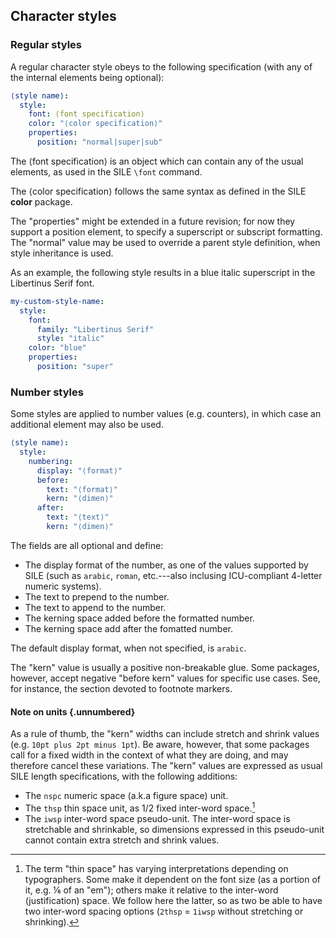## Character styles

### Regular styles

A regular character style obeys to the following specification
(with any of the internal elements being optional):

```yaml
⟨style name⟩:
  style:
    font: ⟨font specification⟩
    color: "⟨color specification⟩"
    properties:
      position: "normal|super|sub"
```

The ⟨font specification⟩ is an object which can contain any of the usual elements, as
used in the SILE `\font` command.

The ⟨color specification⟩ follows the same syntax as defined in the SILE **color** package.

The "properties" might be extended in a future revision; for now they support a position
element, to specify a superscript or subscript formatting. The "normal" value may be used
to override a parent style definition, when style inheritance is used.

As an example, the following style results in a blue italic superscript in the Libertinus
Serif font.

```yaml
my-custom-style-name:
  style:
    font:
      family: "Libertinus Serif"
      style: "italic"
    color: "blue"
    properties:
      position: "super"
```

### Number styles

Some styles are applied to number values (e.g. counters), in which case
an additional element may also be used.

```yaml
⟨style name⟩:
  style:
    numbering:
      display: "⟨format⟩"
      before:
        text: "⟨format⟩"
        kern: "⟨dimen⟩"
      after:
        text: "⟨text⟩"
        kern: "⟨dimen⟩"
```

The fields are all optional and define:

 - The display format of the number, as one of the values supported by SILE
   (such as `arabic`, `roman`, etc.---also inclusing ICU-compliant 4-letter
   numeric systems).
 - The text to prepend to the number.
 - The text to append to the number.
 - The kerning space added before the formatted number.
 - The kerning space add after the fomatted number.

The default display format, when not specified, is `arabic`.

The "kern" value is usually a positive non-breakable glue.
Some packages, however, accept negative "before kern" values for specific
use cases.
See, for instance, the section devoted to footnote markers.

#### Note on units {.unnumbered}

As a rule of thumb, the "kern" widths can include stretch and shrink
values (e.g. `10pt plus 2pt minus 1pt`). Be aware, however, that
some packages call for a fixed width in the context of what they
are doing, and may therefore cancel these variations.
The "kern" values are expressed as usual SILE length specifications,
with the following additions:

 - The `nspc` numeric space (a.k.a figure space) unit.
 - The `thsp` thin space unit, as 1/2 fixed inter-word space.[^character-thsp]
 - The `iwsp` inter-word space pseudo-unit.
   The inter-word space is stretchable and shrinkable, so dimensions expressed
   in this pseudo-unit cannot contain extra stretch and shrink values.

[^character-thsp]: The term "thin space" has varying interpretations
depending on typographers. Some make it dependent on the font size (as a
portion of it, e.g. ⅙ of an "em"); others make it relative to the
inter-word (justification) space. We follow here the latter, so as two
be able to have two inter-word spacing options (`2thsp` = `1iwsp` without
stretching or shrinking).

